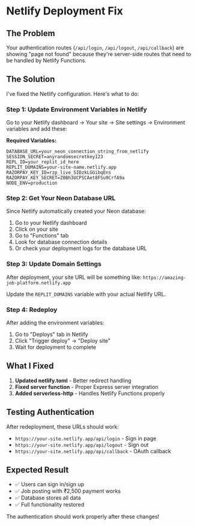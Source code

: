 # Netlify Deployment Fix

## The Problem
Your authentication routes (`/api/login`, `/api/logout`, `/api/callback`) are showing "page not found" because they're server-side routes that need to be handled by Netlify Functions.

## The Solution
I've fixed the Netlify configuration. Here's what to do:

### Step 1: Update Environment Variables in Netlify
Go to your Netlify dashboard → Your site → Site settings → Environment variables and add these:

**Required Variables:**
```
DATABASE_URL=your_neon_connection_string_from_netlify
SESSION_SECRET=anyrandomsecretkey123
REPL_ID=your_replit_id_here
REPLIT_DOMAINS=your-site-name.netlify.app
RAZORPAY_KEY_ID=rzp_live_SIDzkLGGibqEns
RAZORPAY_KEY_SECRET=Z0Bh3UCPSCAet8FSu9CrfA9a
NODE_ENV=production
```

### Step 2: Get Your Neon Database URL
Since Netlify automatically created your Neon database:
1. Go to your Netlify dashboard
2. Click on your site
3. Go to "Functions" tab
4. Look for database connection details
5. Or check your deployment logs for the database URL

### Step 3: Update Domain Settings
After deployment, your site URL will be something like:
`https://amazing-job-platform.netlify.app`

Update the `REPLIT_DOMAINS` variable with your actual Netlify URL.

### Step 4: Redeploy
After adding the environment variables:
1. Go to "Deploys" tab in Netlify
2. Click "Trigger deploy" → "Deploy site"
3. Wait for deployment to complete

## What I Fixed
1. **Updated netlify.toml** - Better redirect handling
2. **Fixed server function** - Proper Express server integration
3. **Added serverless-http** - Handles Netlify Functions properly

## Testing Authentication
After redeployment, these URLs should work:
- `https://your-site.netlify.app/api/login` - Sign in page
- `https://your-site.netlify.app/api/logout` - Sign out
- `https://your-site.netlify.app/api/callback` - OAuth callback

## Expected Result
- ✅ Users can sign in/sign up
- ✅ Job posting with ₹2,500 payment works
- ✅ Database stores all data
- ✅ Full functionality restored

The authentication should work properly after these changes!